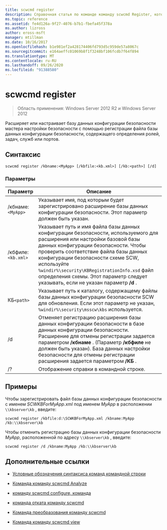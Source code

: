 ```yaml
---
title: scwcmd register
description: Справочная статья по команде команду scwcmd Register, которая расширяет или настраивает базу данных конфигурации безопасности мастера настройки безопасности (SCW) путем регистрации файла базы данных конфигурации безопасности, содержащего определения ролей, задач, служб или портов.
ms.topic: reference
ms.assetid: fe4d126a-9f27-4076-b7b1-fbefa45f378a
ms.author: lizross
author: eross-msft
manager: mtillman
ms.date: 10/16/2017
ms.openlocfilehash: b1e981ef2a428174406fd793d5c959de57a8067c
ms.sourcegitcommit: e164aeffc01069b8f1f3248bf106fcdb7f64f894
ms.translationtype: MT
ms.contentlocale: ru-RU
ms.lasthandoff: 09/26/2020
ms.locfileid: "91388580"
---
```

# <a name="scwcmd-register"></a>scwcmd register

> Область применения: Windows Server 2012 R2 и Windows Server 2012

Расширяет или настраивает базу данных конфигурации безопасности мастера настройки безопасности с помощью регистрации файла базы данных конфигурации безопасности, содержащего определения ролей, задач, служб или портов.

## <a name="syntax"></a>Синтаксис

```
scwcmd register /kbname:<MyApp> [/kbfile:<kb.xml>] [/kb:<path>] [/d]
```

### <a name="parameters"></a>Параметры

| Параметр | Описание |
|--|--|
| /кбнаме:`<MyApp>` | Указывает имя, под которым будет зарегистрировано расширение базы данных конфигурации безопасности. Этот параметр должен быть указан. |
| /кбфиле:`<kb.xml>` | Указывает путь и имя файла базы данных конфигурации безопасности, используемого для расширения или настройки базовой базы данных конфигурации безопасности. Чтобы проверить соответствие файла базы данных конфигурации безопасности схеме SCW, используйте `%windir%\security\KBRegistrationInfo.xsd` файл определения схемы. Этот параметр следует указывать, если не указан параметр **/d** . |
| КБ`<path>` | Указывает путь к каталогу, содержащему файлы базы данных конфигурации безопасности SCW для обновления. Если этот параметр не указан, `%windir%\security\msscw\kbs` используется. |
| /d | Отменяет регистрацию расширения базы данных конфигурации безопасности в базе данных конфигурации безопасности. Расширение для отмены регистрации задается параметром **/кбнаме** . (Параметр **/кбфиле** не должен быть указан). База данных настройки безопасности для отмены регистрации расширения задается параметром **/КБ** . |
| /? | Отображение справки в командной строке. |

## <a name="examples"></a>Примеры

Чтобы зарегистрировать файл базы данных конфигурации безопасности с именем *SCWKBForMyApp.xml* под именем *MyApp* в расположении `\\kbserver\kb` , введите:

```
scwcmd register /kbfile:d:\SCWKBForMyApp.xml /kbname:MyApp /kb:\\kbserver\kb
```

Чтобы отменить регистрацию базы данных конфигурации безопасности *MyApp*, расположенной по адресу `\\kbserver\kb` , введите:

```
scwcmd register /d /kbname:MyApp /kb:\\kbserver\kb
```

## <a name="additional-references"></a>Дополнительные ссылки

- [Условные обозначения синтаксиса команд командной строки](command-line-syntax-key.md)

- [Команда команду scwcmd Analyze](scwcmd-analyze.md)

- [команду scwcmd configure, команда](scwcmd-configure.md)

- [команда отката команду scwcmd](scwcmd-rollback.md)

- [Команда преобразования команду scwcmd](scwcmd-transform.md)

- [Команда команду scwcmd view](scwcmd-view.md)
